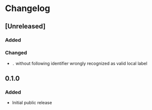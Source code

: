 # Changelog

## [Unreleased]

### Added

### Changed

- `.` without following identifier wrongly recognized as valid local label
          

## 0.1.0

### Added

- Initial public release

